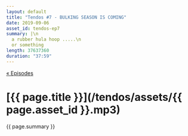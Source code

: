 ```yaml
---
layout: default
title: "Tendos #7 - BULKING SEASON IS COMING"
date: 2019-09-06
asset_id: tendos-ep7
summary: |\n
  a rubber hula hoop .....\n
  or something
length: 37637360
duration: "37:59"
---
```

[« Episodes](/tendos/episodes)

# [{{ page.title }}](/tendos/assets/{{ page.asset_id }}.mp3)
{{ page.summary }}

